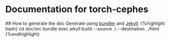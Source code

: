 # Documentation for torch-cephes

## How to generate the doc
Generate using [bundler](http://bundler.io/#getting-started) and [Jekyll](http://jekyllrb.com/docs/installation/):
{%highlight bash}
cd doc/src
bundle exec jekyll build --source ./ --destination ../html
{%endhighlight}
